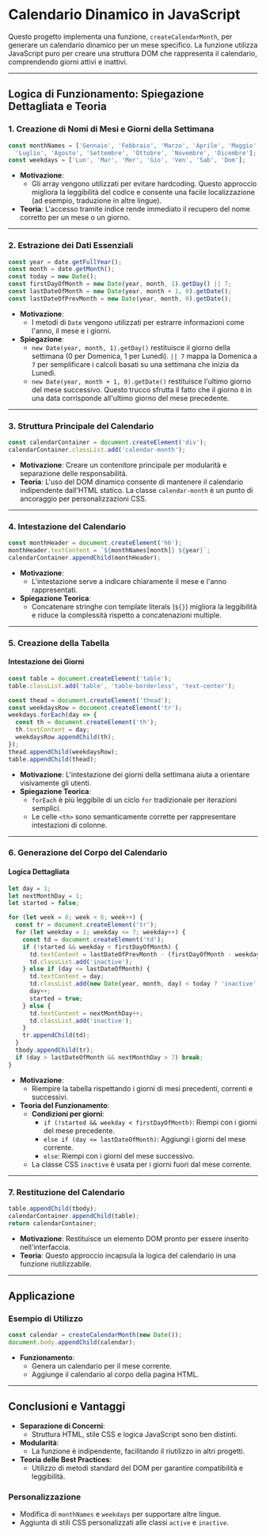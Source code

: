 
# Calendario Dinamico in JavaScript

Questo progetto implementa una funzione, `createCalendarMonth`, per generare un calendario dinamico per un mese specifico. La funzione utilizza JavaScript puro per creare una struttura DOM che rappresenta il calendario, comprendendo giorni attivi e inattivi.

---

## Logica di Funzionamento: Spiegazione Dettagliata e Teoria

### 1. Creazione di Nomi di Mesi e Giorni della Settimana
```javascript
const monthNames = ['Gennaio', 'Febbraio', 'Marzo', 'Aprile', 'Maggio', 'Giugno',
  'Luglio', 'Agosto', 'Settembre', 'Ottobre', 'Novembre', 'Dicembre'];
const weekdays = ['Lun', 'Mar', 'Mer', 'Gio', 'Ven', 'Sab', 'Dom'];
```
- **Motivazione**:
  - Gli array vengono utilizzati per evitare hardcoding. Questo approccio migliora la leggibilità del codice e consente una facile localizzazione (ad esempio, traduzione in altre lingue).
- **Teoria**: L'accesso tramite indice rende immediato il recupero del nome corretto per un mese o un giorno.

---

### 2. Estrazione dei Dati Essenziali
```javascript
const year = date.getFullYear();
const month = date.getMonth();
const today = new Date();
const firstDayOfMonth = new Date(year, month, 1).getDay() || 7;
const lastDateOfMonth = new Date(year, month + 1, 0).getDate();
const lastDateOfPrevMonth = new Date(year, month, 0).getDate();
```
- **Motivazione**:
  - I metodi di `Date` vengono utilizzati per estrarre informazioni come l'anno, il mese e i giorni.
- **Spiegazione**:
  - `new Date(year, month, 1).getDay()` restituisce il giorno della settimana (0 per Domenica, 1 per Lunedì). `|| 7` mappa la Domenica a `7` per semplificare i calcoli basati su una settimana che inizia da Lunedì.
  - `new Date(year, month + 1, 0).getDate()` restituisce l'ultimo giorno del mese successivo. Questo trucco sfrutta il fatto che il giorno `0` in una data corrisponde all'ultimo giorno del mese precedente.

---

### 3. Struttura Principale del Calendario
```javascript
const calendarContainer = document.createElement('div');
calendarContainer.classList.add('calendar-month');
```
- **Motivazione**: Creare un contenitore principale per modularità e separazione delle responsabilità.
- **Teoria**: L'uso del DOM dinamico consente di mantenere il calendario indipendente dall'HTML statico. La classe `calendar-month` è un punto di ancoraggio per personalizzazioni CSS.

---

### 4. Intestazione del Calendario
```javascript
const monthHeader = document.createElement('h6');
monthHeader.textContent = `${monthNames[month]} ${year}`;
calendarContainer.appendChild(monthHeader);
```
- **Motivazione**:
  - L'intestazione serve a indicare chiaramente il mese e l'anno rappresentati.
- **Spiegazione Teorica**:
  - Concatenare stringhe con template literals (`${}`) migliora la leggibilità e riduce la complessità rispetto a concatenazioni multiple.

---

### 5. Creazione della Tabella
#### Intestazione dei Giorni
```javascript
const table = document.createElement('table');
table.classList.add('table', 'table-borderless', 'text-center');

const thead = document.createElement('thead');
const weekdaysRow = document.createElement('tr');
weekdays.forEach(day => {
  const th = document.createElement('th');
  th.textContent = day;
  weekdaysRow.appendChild(th);
});
thead.appendChild(weekdaysRow);
table.appendChild(thead);
```
- **Motivazione**: L'intestazione dei giorni della settimana aiuta a orientare visivamente gli utenti.
- **Spiegazione Teorica**:
  - `forEach` è più leggibile di un ciclo `for` tradizionale per iterazioni semplici.
  - Le celle `<th>` sono semanticamente corrette per rappresentare intestazioni di colonne.

---

### 6. Generazione del Corpo del Calendario
#### Logica Dettagliata
```javascript
let day = 1; 
let nextMonthDay = 1;
let started = false;

for (let week = 0; week < 6; week++) {
  const tr = document.createElement('tr');
  for (let weekday = 1; weekday <= 7; weekday++) {
    const td = document.createElement('td');
    if (!started && weekday < firstDayOfMonth) {
      td.textContent = lastDateOfPrevMonth - (firstDayOfMonth - weekday - 1);
      td.classList.add('inactive');
    } else if (day <= lastDateOfMonth) {
      td.textContent = day;
      td.classList.add(new Date(year, month, day) < today ? 'inactive' : 'active');
      day++;
      started = true;
    } else {
      td.textContent = nextMonthDay++;
      td.classList.add('inactive');
    }
    tr.appendChild(td);
  }
  tbody.appendChild(tr);
  if (day > lastDateOfMonth && nextMonthDay > 7) break;
}
```
- **Motivazione**:
  - Riempire la tabella rispettando i giorni di mesi precedenti, correnti e successivi.
- **Teoria del Funzionamento**:
  - **Condizioni per giorni**:
    - `if (!started && weekday < firstDayOfMonth)`: Riempi con i giorni del mese precedente.
    - `else if (day <= lastDateOfMonth)`: Aggiungi i giorni del mese corrente.
    - `else`: Riempi con i giorni del mese successivo.
  - La classe CSS `inactive` è usata per i giorni fuori dal mese corrente.

---

### 7. Restituzione del Calendario
```javascript
table.appendChild(tbody);
calendarContainer.appendChild(table);
return calendarContainer;
```
- **Motivazione**: Restituisce un elemento DOM pronto per essere inserito nell'interfaccia.
- **Teoria**: Questo approccio incapsula la logica del calendario in una funzione riutilizzabile.

---

## Applicazione
### Esempio di Utilizzo
```javascript
const calendar = createCalendarMonth(new Date());
document.body.appendChild(calendar);
```
- **Funzionamento**:
  - Genera un calendario per il mese corrente.
  - Aggiunge il calendario al corpo della pagina HTML.

---

## Conclusioni e Vantaggi

- **Separazione di Concerni**:
  - Struttura HTML, stile CSS e logica JavaScript sono ben distinti.
- **Modularità**:
  - La funzione è indipendente, facilitando il riutilizzo in altri progetti.
- **Teoria delle Best Practices**:
  - Utilizzo di metodi standard del DOM per garantire compatibilità e leggibilità.

### Personalizzazione
- Modifica di `monthNames` e `weekdays` per supportare altre lingue.
- Aggiunta di stili CSS personalizzati alle classi `active` e `inactive`.

